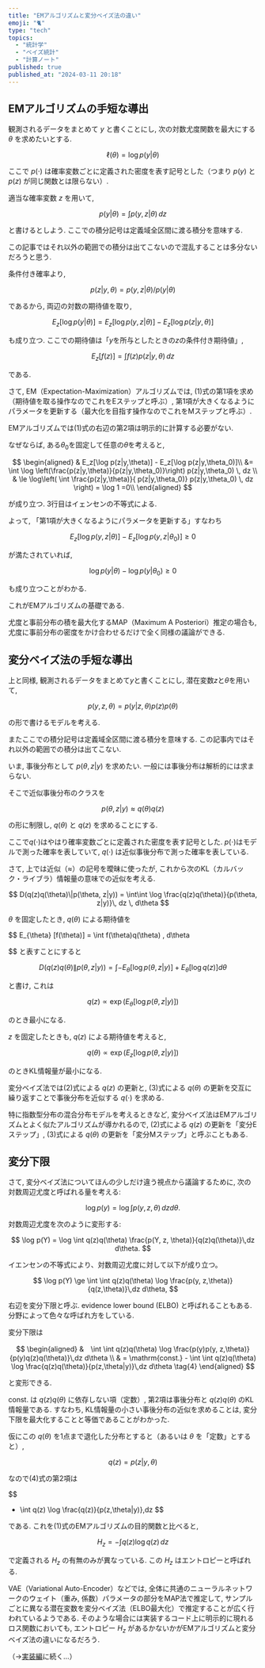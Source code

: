 ```yaml
---
title: "EMアルゴリズムと変分ベイズ法の違い"
emoji: "🐈"
type: "tech"
topics:
  - "統計学"
  - "ベイズ統計"
  - "計算ノート"
published: true
published_at: "2024-03-11 20:18"
---
```


## EMアルゴリズムの手短な導出

観測されるデータをまとめて $y$ と書くことにし, 次の対数尤度関数を最大にする $\theta$ を求めたいとする.

$$
\ell(\theta) = \log p(y|\theta)
$$

ここで $p(\cdot)$ は確率変数ごとに定義された密度を表す記号とした（つまり $p(y)$  と $p(z)$ が同じ関数とは限らない）.

適当な確率変数 $z$ を用いて, 

$$
p(y|\theta) = \int p(y, z|\theta) \, dz
$$

と書けるとしよう. ここでの積分記号は定義域全区間に渡る積分を意味する. 

この記事ではそれ以外の範囲での積分は出てこないので混乱することは多分ないだろうと思う. 

条件付き確率より, 

$$
p(z|y,\theta) = p(y, z|\theta) / p(y|\theta)
$$

であるから, 両辺の対数の期待値を取り,

$$
E_z[\log p(y|\theta)] = E_z[\log p(y, z|\theta)] - E_z[\log p(z|y,\theta)] \tag{1}
$$

も成り立つ. ここでの期待値は「$y$を所与としたときの$z$の条件付き期待値」, 

$$
E_z[f(z)] = \int f(z) p(z|y, \theta) \, dz
$$

である. 

さて, EM（Expectation-Maximization）アルゴリズムでは, (1)式の第1項を求め（期待値を取る操作なのでこれをEステップと呼ぶ）, 第1項が大きくなるようにパラメータを更新する（最大化を目指す操作なのでこれをMステップと呼ぶ）.

EMアルゴリズムでは(1)式の右辺の第2項は明示的に計算する必要がない.

なぜならば, ある$\theta_0$を固定して任意の$\theta$を考えると,

$$
\begin{aligned}
& E_z[\log p(z|y,\theta)] - E_z[\log p(z|y,\theta_0)]\\
&=  \int \log \left(\frac{p(z|y,\theta)}{p(z|y,\theta_0)}\right) p(z|y,\theta_0) \, dz \\
& \le \log\left( \int \frac{p(z|y,\theta)}{ p(z|y,\theta_0)} p(z|y,\theta_0) \, dz \right) = \log 1 =0\\
\end{aligned}
$$

が成り立つ. 3行目はイェンセンの不等式による.

よって, 「第1項が大きくなるようにパラメータを更新する」すなわち

$$
E_z[\log p(y, z|\theta)] - E_z[\log p(y,z|\theta_0)] \ge 0
$$

が満たされていれば, 

$$
\log p(y|\theta) -\log p(y|\theta_0) \ge 0
$$

も成り立つことがわかる.

これがEMアルゴリズムの基礎である.

尤度と事前分布の積を最大化するMAP（Maximum A Posteriori）推定の場合も, 尤度に事前分布の密度をかけ合わせるだけで全く同様の議論ができる.


## 変分ベイズ法の手短な導出

上と同様, 観測されるデータをまとめて$y$と書くことにし, 潜在変数$z$と$\theta$を用いて, 

$$
p(y,z,\theta) = p(y|z,\theta) p(z) p(\theta)
$$

の形で書けるモデルを考える.

またここでの積分記号は定義域全区間に渡る積分を意味する. この記事内ではそれ以外の範囲での積分は出てこない. 

いま, 事後分布として $p(\theta, z|y)$ を求めたい. 一般には事後分布は解析的には求まらない.

そこで近似事後分布のクラスを

$$
p(\theta, z|y) \approx q(\theta) q(z) 
$$

の形に制限し, $q(\theta)$ と $q(z)$ を求めることにする.

ここで$q(\cdot)$はやはり確率変数ごとに定義された密度を表す記号とした. $p(\cdot)$はモデルで測った確率を表していて, $q(\cdot)$ は近似事後分布で測った確率を表している.

さて, 上では近似（$\approx$）の記号を曖昧に使ったが, これから次のKL（カルバック・ライブラ）情報量の意味での近似を考える.

$$
D(q(z)q(\theta)\|p(\theta, z|y)) = \int\int \log \frac{q(z)q(\theta)}{p(\theta, z|y)}\, dz \,  d\theta
$$

$\theta$ を固定したとき, $q(\theta)$ による期待値を

$$
E_{\theta} [f(\theta)] = \int f(\theta)q(\theta) \, d\theta

$$
と表すことにすると

$$
D(q(z)q(\theta)\|p(\theta, z|y)) = \int -E_{\theta}[\log p(\theta, z|y)] + E_{\theta}[\log q(z)] d\theta
$$

と書け, これは 

$$
q(z) \propto \exp(E_{\theta}[\log p(\theta, z|y)]) \tag{2}
$$

のとき最小になる.

$z$ を固定したときも, $q(z)$ による期待値を考えると,

$$
q(\theta) \propto \exp(E_{z}[\log p(\theta, z|y)]) \tag{3}
$$

のときKL情報量が最小になる.

変分ベイズ法では(2)式による $q(z)$ の更新と, (3)式による $q(\theta)$ の更新を交互に繰り返すことで事後分布を近似する $q(\cdot)$ を求める.

特に指数型分布の混合分布モデルを考えるときなど, 変分ベイズ法はEMアルゴリズムとよく似たアルゴリズムが導かれるので, (2)式による $q(z)$ の更新を「変分Eステップ」, (3)式による $q(\theta)$ の更新を「変分Mステップ」と呼ぶこともある.
 

## 変分下限

さて, 変分ベイズ法についてほんの少しだけ違う視点から議論するために, 次の対数周辺尤度と呼ばれる量を考える:

$$
\log p(y) = \log \int p(y, z,\theta)\, d z d\theta.
$$

対数周辺尤度を次のように変形する:

$$
\log p(Y) = \log \int q(z)q(\theta) \frac{p(Y, z, \theta)}{q(z)q(\theta)}\,dz d\theta.
$$

イエンセンの不等式により、対数周辺尤度に対して以下が成り立つ。

$$
\log p(Y) \ge \int \int q(z)q(\theta) \log \frac{p(y, z,\theta)}{q(z,\theta)}\,dz d\theta,
$$

右辺を変分下限と呼ぶ. evidence lower bound (ELBO) と呼ばれることもある. 分野によって色々な呼ばれ方をしている.

変分下限は

$$
\begin{aligned}
&　\int \int q(z)q(\theta) \log \frac{p(y)p(y, z,\theta)}{p(y)q(z)q(\theta)}\,dz d\theta \\
& = \mathrm{const.} - \int \int q(z)q(\theta) \log \frac{q(z)q(\theta)}{p(z,\theta|y)}\,dz d\theta \tag{4}
\end{aligned}
$$

と変形できる.

$\mathrm{const.}$ は $q(z)q(\theta)$ に依存しない項（定数）, 第2項は事後分布と $q(z)q(\theta)$ のKL情報量である. すなわち, KL情報量の小さい事後分布の近似を求めることは, 変分下限を最大化することと等価であることがわかった.

仮にこの $q(\theta)$ を1点まで退化した分布とすると（あるいは $\theta$ を「定数」とすると）,

$$
q(z)= p(z|y, \theta)
$$

なので(4)式の第2項は

$$
- \int q(z) \log \frac{q(z)}{p(z,\theta|y)}\,dz
$$

である. これを(1)式のEMアルゴリズムの目的関数と比べると, 

$$
H_z = -\int q(z) \log q(z)\,dz
$$

で定義される $H_z$ の有無のみが異なっている. この $H_z$ はエントロピーと呼ばれる.

VAE（Variational Auto-Encoder）などでは, 全体に共通のニューラルネットワークのウェイト（重み, 係数）パラメータの部分をMAP法で推定して, サンプルごとに異なる潜在変数を変分ベイズ法（ELBO最大化）で推定することが広く行われているようである. そのような場合には実装するコード上に明示的に現れるロス関数においても, エントロピー $H_z$ があるかないかがEMアルゴリズムと変分ベイズ法の違いになるだろう.

（→[実装編](https://zenn.dev/abe2/articles/f9aa5bf112df96)に続く…）